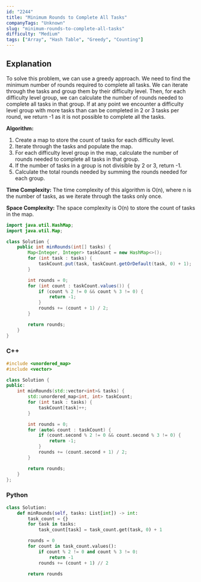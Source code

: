 ```yaml
---
id: "2244"
title: "Minimum Rounds to Complete All Tasks"
companyTags: "Unknown"
slug: "minimum-rounds-to-complete-all-tasks"
difficulty: "Medium"
tags: ["Array", "Hash Table", "Greedy", "Counting"]
---
```


## Explanation
To solve this problem, we can use a greedy approach. We need to find the minimum number of rounds required to complete all tasks. We can iterate through the tasks and group them by their difficulty level. Then, for each difficulty level group, we can calculate the number of rounds needed to complete all tasks in that group. If at any point we encounter a difficulty level group with more tasks than can be completed in 2 or 3 tasks per round, we return -1 as it is not possible to complete all the tasks.

**Algorithm:**
1. Create a map to store the count of tasks for each difficulty level.
2. Iterate through the tasks and populate the map.
3. For each difficulty level group in the map, calculate the number of rounds needed to complete all tasks in that group.
4. If the number of tasks in a group is not divisible by 2 or 3, return -1.
5. Calculate the total rounds needed by summing the rounds needed for each group.

**Time Complexity:**
The time complexity of this algorithm is O(n), where n is the number of tasks, as we iterate through the tasks only once.

**Space Complexity:**
The space complexity is O(n) to store the count of tasks in the map.
```java
import java.util.HashMap;
import java.util.Map;

class Solution {
    public int minRounds(int[] tasks) {
        Map<Integer, Integer> taskCount = new HashMap<>();
        for (int task : tasks) {
            taskCount.put(task, taskCount.getOrDefault(task, 0) + 1);
        }

        int rounds = 0;
        for (int count : taskCount.values()) {
            if (count % 2 != 0 && count % 3 != 0) {
                return -1;
            }
            rounds += (count + 1) / 2;
        }

        return rounds;
    }
}
```

### C++
```cpp
#include <unordered_map>
#include <vector>

class Solution {
public:
    int minRounds(std::vector<int>& tasks) {
        std::unordered_map<int, int> taskCount;
        for (int task : tasks) {
            taskCount[task]++;
        }

        int rounds = 0;
        for (auto& count : taskCount) {
            if (count.second % 2 != 0 && count.second % 3 != 0) {
                return -1;
            }
            rounds += (count.second + 1) / 2;
        }

        return rounds;
    }
};
```

### Python
```python
class Solution:
    def minRounds(self, tasks: List[int]) -> int:
        task_count = {}
        for task in tasks:
            task_count[task] = task_count.get(task, 0) + 1

        rounds = 0
        for count in task_count.values():
            if count % 2 != 0 and count % 3 != 0:
                return -1
            rounds += (count + 1) // 2

        return rounds
```